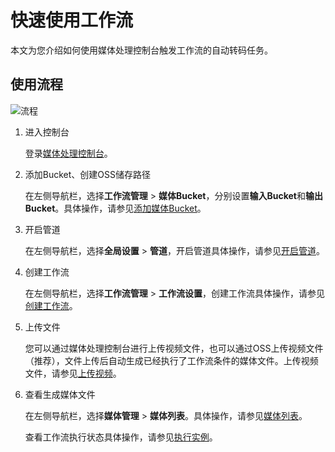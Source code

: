 # 快速使用工作流

本文为您介绍如何使用媒体处理控制台触发工作流的自动转码任务。

## 使用流程

![流程](https://static-aliyun-doc.oss-accelerate.aliyuncs.com/assets/img/zh-CN/1407324161/p241432.png)

1.  进入控制台

    登录[媒体处理控制台](https://mps.console.aliyun.com)。

2.  添加Bucket、创建OSS储存路径

    在左侧导航栏，选择**工作流管理** \> **媒体Bucket**，分别设置**输入Bucket**和**输出Bucket**。具体操作，请参见[添加媒体Bucket](/cn.zh-CN/控制台指南/工作流管理/添加媒体Bucket.md)。

3.  开启管道

    在左侧导航栏，选择**全局设置** \> **管道**，开启管道具体操作，请参见[开启管道](/cn.zh-CN/控制台指南/全局设置/管道/开启管道.md)。

4.  创建工作流

    在左侧导航栏，选择**工作流管理** \> **工作流设置**，创建工作流具体操作，请参见[创建工作流](/cn.zh-CN/控制台指南/工作流管理/创建工作流.md)。

5.  上传文件

    您可以通过媒体处理控制台进行上传视频文件，也可以通过OSS上传视频文件（推荐），文件上传后自动生成已经执行了工作流条件的媒体文件。上传视频文件，请参见[上传视频](/cn.zh-CN/控制台指南/媒体管理/上传视频.md)。

6.  查看生成媒体文件

    在左侧导航栏，选择**媒体管理** \> **媒体列表**。具体操作，请参见[媒体列表](/cn.zh-CN/控制台指南/媒体管理/媒体列表.md)。

    查看工作流执行状态具体操作，请参见[执行实例](/cn.zh-CN/控制台指南/工作流管理/执行实例.md)。


